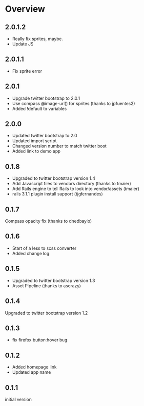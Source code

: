 # Overview

## 2.0.1.2
* Really fix sprites, maybe.
* Update JS

## 2.0.1.1
* Fix sprite error

## 2.0.1
* Upgrade twitter bootstrap to 2.0.1
* Use compass @image-url() for sprites (thanks to jpfuentes2)
* Added !default to variables

## 2.0.0
* Updated twitter bootstrap to 2.0
* Updated import script
* Changed version number to match twitter boot
* Added link to demo app

## 0.1.8
* Upgraded to twitter bootstrap version 1.4
* Add Javascript files to vendors directory (thanks to tmaier)
* Add Rails engine to tell Rails to look into vendor/assets (tmaier)
* rails 3.1.1 plugin install support (tjgfernandes)


## 0.1.7
 Compass opacity fix (thanks to dnedbaylo)

## 0.1.6
* Start of a less to scss converter
* Added change log

## 0.1.5
* Upgraded to twitter bootstrap version 1.3
* Asset Pipeline (thanks to ascrazy)

## 0.1.4
Upgraded to twitter bootstrap version 1.2

## 0.1.3
* fix firefox button:hover bug

## 0.1.2
* Added homepage link
* Updated app name

## 0.1.1
initial version
